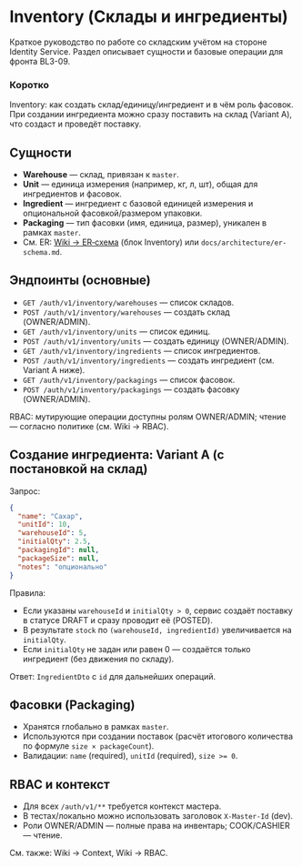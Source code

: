 # Inventory (Склады и ингредиенты)

Краткое руководство по работе со складским учётом на стороне Identity Service. Раздел описывает сущности и базовые
операции для фронта BL3-09.

### Коротко

Inventory: как создать склад/единицу/ингредиент и в чём роль фасовок. При создании ингредиента можно сразу поставить на
склад (Variant A), что создаст и проведёт поставку.

## Сущности

- **Warehouse** — склад, привязан к `master`.
- **Unit** — единица измерения (например, кг, л, шт), общая для ингредиентов и фасовок.
- **Ingredient** — ингредиент с базовой единицей измерения и опциональной фасовкой/размером упаковки.
- **Packaging** — тип фасовки (имя, единица, размер), уникален в рамках `master`.
- См. ER: [Wiki → ER‑схема](wiki/er-schema) (блок Inventory) или `docs/architecture/er-schema.md`.

## Эндпоинты (основные)

- `GET /auth/v1/inventory/warehouses` — список складов.
- `POST /auth/v1/inventory/warehouses` — создать склад (OWNER/ADMIN).
- `GET /auth/v1/inventory/units` — список единиц.
- `POST /auth/v1/inventory/units` — создать единицу (OWNER/ADMIN).
- `GET /auth/v1/inventory/ingredients` — список ингредиентов.
- `POST /auth/v1/inventory/ingredients` — создать ингредиент (см. Variant A ниже).
- `GET /auth/v1/inventory/packagings` — список фасовок.
- `POST /auth/v1/inventory/packagings` — создать фасовку (OWNER/ADMIN).

RBAC: мутирующие операции доступны ролям OWNER/ADMIN; чтение — согласно политике (см. Wiki → RBAC).

## Создание ингредиента: Variant A (с постановкой на склад)

Запрос:

```json
{
  "name": "Сахар",
  "unitId": 10,
  "warehouseId": 5,
  "initialQty": 2.5,
  "packagingId": null,
  "packageSize": null,
  "notes": "опционально"
}
```

Правила:

- Если указаны `warehouseId` и `initialQty > 0`, сервис создаёт поставку в статусе DRAFT и сразу проводит её (POSTED).
- В результате `stock` по `(warehouseId, ingredientId)` увеличивается на `initialQty`.
- Если `initialQty` не задан или равен 0 — создаётся только ингредиент (без движения по складу).

Ответ: `IngredientDto` с `id` для дальнейших операций.

## Фасовки (Packaging)

- Хранятся глобально в рамках `master`.
- Используются при создании поставок (расчёт итогового количества по формуле `size × packageCount`).
- Валидации: `name` (required), `unitId` (required), `size >= 0`.

## RBAC и контекст

- Для всех `/auth/v1/**` требуется контекст мастера.
- В тестах/локально можно использовать заголовок `X-Master-Id` (dev).
- Роли OWNER/ADMIN — полные права на инвентарь; COOK/CASHIER — чтение.

См. также: Wiki → Context, Wiki → RBAC.
